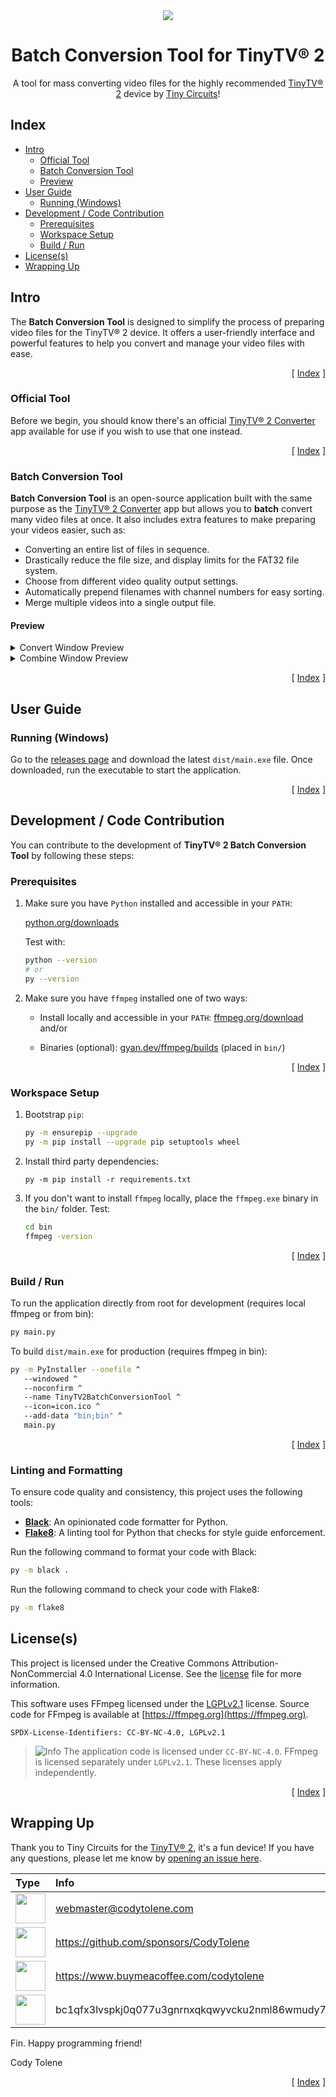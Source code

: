 <div align="center">
  <img align="center" src=".github/images/tv.png" />
  <h1 align="center">Batch Conversion Tool for TinyTV® 2</h1>
  <p align="center">
    A tool for mass converting video files for the highly recommended
    <a href="https://tinycircuits.com/products/tinytv-2">TinyTV® 2</a> device
    by <a href="https://tinycircuits.com">Tiny Circuits</a>!
  </p>
</div>

<!---------------------------------------------------------------------------->
<!---------------------------------------------------------------------------->
<!---------------------------------------------------------------------------->

## Index <a name="index"></a>

- [Intro](#intro)
  - [Official Tool](#official-tool)
  - [Batch Conversion Tool](#batch-tool)
  - [Preview](#preview)
- [User Guide](#user-guide)
  - [Running (Windows)](#running-windows)
- [Development / Code Contribution](#local-development)
  - [Prerequisites](#prerequisites)
  - [Workspace Setup](#workspace-setup)
  - [Build / Run](#build-run)
- [License(s)](#licenses)
- [Wrapping Up](#wrapping-up)

<!---------------------------------------------------------------------------->
<!---------------------------------------------------------------------------->
<!---------------------------------------------------------------------------->

## Intro

The **Batch Conversion Tool** is designed to simplify the process of preparing
video files for the TinyTV® 2 device. It offers a user-friendly interface and
powerful features to help you convert and manage your video files with ease.

<p align="right">[ <a href="#index">Index</a> ]</p>

<!---------------------------------------------------------------------------->
<!---------------------------------------------------------------------------->
<!---------------------------------------------------------------------------->

### **Official Tool** <a name="official-tool"></a>

Before we begin, you should know there's an official
[TinyTV® 2 Converter][url-tinytv-2-converter-app] app available for use if you
wish to use that one instead.

<p align="right">[ <a href="#index">Index</a> ]</p>

<!---------------------------------------------------------------------------->
<!---------------------------------------------------------------------------->
<!---------------------------------------------------------------------------->

### **Batch Conversion Tool** <a name="batch-tool"></a>

**Batch Conversion Tool** is an open-source application built with the same
purpose as the [TinyTV® 2 Converter][url-tinytv-2-converter-app] app but
allows you to **batch** convert many video files at once. It also includes
extra features to make preparing your videos easier, such as:

- Converting an entire list of files in sequence.
- Drastically reduce the file size, and display limits for the FAT32 file system.
- Choose from different video quality output settings.
- Automatically prepend filenames with channel numbers for easy sorting.
- Merge multiple videos into a single output file.

#### Preview <a name="preview"></a>

<details>
<summary>Convert Window Preview</summary>

![Convert Tab Screenshot][img-screenshot-01]
</details>

<details>
<summary>Combine Window Preview</summary>

![Combine Tab Screenshot][img-screenshot-02]
</details>

<p align="right">[ <a href="#index">Index</a> ]</p>

<!---------------------------------------------------------------------------->
<!---------------------------------------------------------------------------->
<!---------------------------------------------------------------------------->

## User Guide <a name="user-guide"></a>

### Running (Windows) <a name="running-windows"></a>

Go to the [releases page][url-releases] and download the latest `dist/main.exe`
file. Once downloaded, run the executable to start the application.

<p align="right">[ <a href="#index">Index</a> ]</p>

<!---------------------------------------------------------------------------->
<!---------------------------------------------------------------------------->
<!---------------------------------------------------------------------------->

## Development / Code Contribution <a name="local-development"></a>

You can contribute to the development of **TinyTV® 2 Batch Conversion Tool** by 
following these steps:

### Prerequisites <a name="prerequisites"></a>

1. Make sure you have `Python` installed and accessible in your `PATH`:

   [python.org/downloads](https://www.python.org/downloads/)

   Test with:

   ```bash
   python --version
   # or
   py --version
   ```

2. Make sure you have `ffmpeg` installed one of two ways:

   - Install locally and accessible in your `PATH`: [ffmpeg.org/download](https://www.ffmpeg.org/download.html) and/or

   - Binaries (optional): [gyan.dev/ffmpeg/builds](https://www.gyan.dev/ffmpeg/builds/) (placed in `bin/`)

<p align="right">[ <a href="#index">Index</a> ]</p>

<!---------------------------------------------------------------------------->
<!---------------------------------------------------------------------------->
<!---------------------------------------------------------------------------->

### Workspace Setup <a name="workspace-setup"></a>

1. Bootstrap `pip`:

   ```bash
   py -m ensurepip --upgrade
   py -m pip install --upgrade pip setuptools wheel
   ```

2. Install third party dependencies:

   ```base
   py -m pip install -r requirements.txt
   ```

3. If you don't want to install `ffmpeg` locally, place the `ffmpeg.exe` binary in the `bin/` folder. Test:

   ```bash
   cd bin
   ffmpeg -version
   ```

<p align="right">[ <a href="#index">Index</a> ]</p>

<!---------------------------------------------------------------------------->
<!---------------------------------------------------------------------------->
<!---------------------------------------------------------------------------->

### Build / Run <a name="build-run"></a>

To run the application directly from root for development (requires local ffmpeg or from bin):

   ```bash
   py main.py
   ```

To build `dist/main.exe` for production (requires ffmpeg in bin):

   ```bash
   py -m PyInstaller --onefile ^
      --windowed ^
      --noconfirm ^
      --name TinyTV2BatchConversionTool ^
      --icon=icon.ico ^
      --add-data "bin;bin" ^
      main.py
   ```

<p align="right">[ <a href="#index">Index</a> ]</p>

<!---------------------------------------------------------------------------->
<!---------------------------------------------------------------------------->
<!---------------------------------------------------------------------------->

### Linting and Formatting

To ensure code quality and consistency, this project uses the following tools:

- **[Black](https://black.readthedocs.io/en/stable/)**: An opinionated code formatter for Python.
- **[Flake8](https://flake8.pycqa.org/en/latest/)**: A linting tool for Python that checks for style guide enforcement.

Run the following command to format your code with Black:

```bash
py -m black .
```

Run the following command to check your code with Flake8:

```bash
py -m flake8
```

## License(s) <a name="licenses"></a>

This project is licensed under the Creative Commons Attribution-NonCommercial
4.0 International License. See the [license][url-license] file for more
information.

This software uses FFmpeg licensed under the [LGPLv2.1][url-license-lgpl] license. Source code for FFmpeg is available at [https://ffmpeg.org](https://ffmpeg.org).

`SPDX-License-Identifiers: CC-BY-NC-4.0, LGPLv2.1`

> ![Info][img-info] The application code is licensed under `CC-BY-NC-4.0`. FFmpeg is licensed separately under `LGPLv2.1`. These licenses apply independently.

<p align="right">[ <a href="#index">Index</a> ]</p>

<!---------------------------------------------------------------------------->
<!---------------------------------------------------------------------------->
<!---------------------------------------------------------------------------->

## Wrapping Up <a name="wrapping-up"></a>

Thank you to Tiny Circuits for the [TinyTV® 2](https://tinycircuits.com/products/tinytv-2), it's a fun device! If you have any
questions, please let me know by [opening an issue here][url-new-issue].

| Type                                                                      | Info                                                           |
| :------------------------------------------------------------------------ | :------------------------------------------------------------- |
| <img width="48" src=".github/images/ng-icons/email.svg" />                | webmaster@codytolene.com                                       |
| <img width="48" src=".github/images/simple-icons/github.svg" />           | https://github.com/sponsors/CodyTolene                         |
| <img width="48" src=".github/images/simple-icons/buymeacoffee.svg" />     | https://www.buymeacoffee.com/codytolene                        |
| <img width="48" src=".github/images/simple-icons/bitcoin-btc-logo.svg" /> | bc1qfx3lvspkj0q077u3gnrnxqkqwyvcku2nml86wmudy7yf2u8edmqq0a5vnt |

Fin. Happy programming friend!

Cody Tolene

<p align="right">[ <a href="#index">Index</a> ]</p>

<!---------------------------------------------------------------------------->
<!---------------------------------------------------------------------------->
<!---------------------------------------------------------------------------->

<!-- IMAGE REFERENCES -->

[img-info]: .github/images/ng-icons/info.svg
[img-screenshot-01]: .github/images/screenshots/screen_01.png
[img-screenshot-02]: .github/images/screenshots/screen_02.png
[img-warn]: .github/images/ng-icons/warn.svg

<!-- LINK REFERENCES -->

[url-license-lgpl]: /LICENSE-LGPL.md
[url-license]: /LICENSE.md
[url-new-issue]: https://github.com/CodyTolene/tiny-tv-2-batch-conversion-tool/issues
[url-releases]: https://github.com/CodyTolene/tiny-tv-2-batch-conversion-tool/releases

[url-tinytv-2-converter-app]: https://tinytv.us/TinyTV-Converter-App/
[url-tinytv-2]: https://tinycircuits.com/products/tinytv-2
